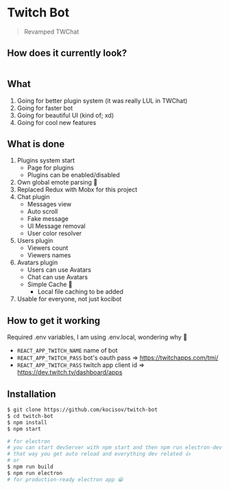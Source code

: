 # Twitch Bot

> Revamped TWChat

## How does it currently look?

<p align="center">
  <img src="http://kocibot-static.surge.sh/showcase.gif" alt="" />
</p>

## What

1.  Going for better plugin system (it was really LUL in TWChat)
2.  Going for faster bot
3.  Going for beautiful UI (kind of; xd)
4.  Going for cool new features

## What is done

1.  Plugins system start
    * Page for plugins
    * Plugins can be enabled/disabled
2.  Own global emote parsing 👋
3.  Replaced Redux with Mobx for this project
4.  Chat plugin
    * Messages view
    * Auto scroll
    * Fake message
    * UI Message removal
    * User color resolver
5.  Users plugin
    * Viewers count
    * Viewers names
6.  Avatars plugin
    * Users can use Avatars
    * Chat can use Avatars
    * Simple Cache 👋
      * Local file caching to be added
7.  Usable for everyone, not just kocibot

## How to get it working

Required .env variables, I am using .env.local, wondering why 🤔

* `REACT_APP_TWITCH_NAME` name of bot
* `REACT_APP_TWITCH_PASS` bot's oauth pass => https://twitchapps.com/tmi/
* `REACT_APP_TWITCH_PASS` twitch app client id => https://dev.twitch.tv/dashboard/apps

## Installation

```bash
$ git clone https://github.com/kocisov/twitch-bot
$ cd twitch-bot
$ npm install
$ npm start

# for electron
# you can start devServer with npm start and then npm run electron-dev
# that way you get auto reload and everything dev related 👍
# or
$ npm run build
$ npm run electron
# for production-ready electron app 😀
```
